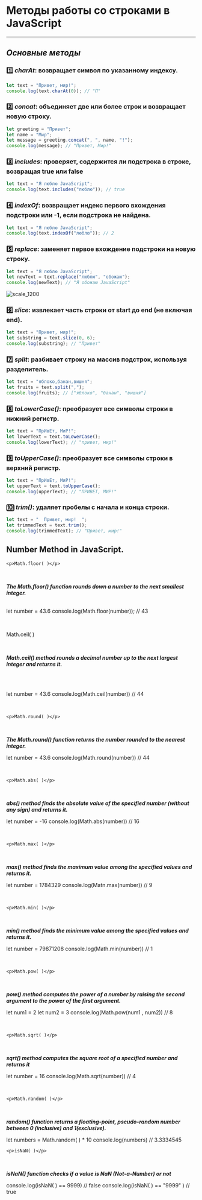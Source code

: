 # Методы работы со строками в JavaScript

---

## _Основные методы_

### 1️⃣ _charAt_: возвращает символ по указанному индексу.
```Javascript
let text = "Привет, мир!";
console.log(text.charAt(0)); // "П"
```


### 2️⃣ _concat_: объединяет две или более строк и возвращает новую строку.
```Javascript
let greeting = "Привет";
let name = "Мир";
let message = greeting.concat(", ", name, "!");
console.log(message); // "Привет, Мир!"
```


### 3️⃣ _includes_: проверяет, содержится ли подстрока в строке, возвращая true или false
```Javascript
let text = "Я люблю JavaScript";
console.log(text.includes("люблю")); // true
```


###  4️⃣ _indexOf_: возвращает индекс первого вхождения подстроки или -1, если подстрока не найдена.
```Javascript
let text = "Я люблю JavaScript";
console.log(text.indexOf("люблю")); // 2
```


###  5️⃣ _replace_: заменяет первое вхождение подстроки на новую строку.
```Javascript
let text = "Я люблю JavaScript";
let newText = text.replace("люблю", "обожаю");
console.log(newText); // "Я обожаю JavaScript"
```

![scale_1200](https://github.com/user-attachments/assets/27f9a052-163c-4912-ba85-38b6abcffc2a)


###  6️⃣ _slice_: извлекает часть строки от start до end (не включая end).
```Javascript
let text = "Привет, мир!";
let substring = text.slice(0, 6);
console.log(substring); // "Привет"
```


###  7️⃣ _split_: разбивает строку на массив подстрок, используя разделитель.
```Javascript
let text = "яблоко,банан,вишня";
let fruits = text.split(",");
console.log(fruits); // ["яблоко", "банан", "вишня"]
```

###  8️⃣ _toLowerCase()_: преобразует все символы строки в нижний регистр.
```Javascript
let text = "ПрИвЕт, МиР!";
let lowerText = text.toLowerCase();
console.log(lowerText); // "привет, мир!"
```

###  9️⃣ _toUpperCase()_: преобразует все символы строки в верхний регистр.
```Javascript
let text = "ПрИвЕт, МиР!";
let upperText = text.toUpperCase();
console.log(upperText); // "ПРИВЕТ, МИР!"
```

###  🔟 _trim()_: удаляет пробелы с начала и конца строки.
```Javascript
let text = "  Привет, мир!  ";
let trimmedText = text.trim();
console.log(trimmedText); // "Привет, мир!"
```

## Number Method in JavaScript.
    <p>Math.floor( )</p>
<br>

***The Math.floor() function rounds down a number to the next smallest integer.***
<br>
<br>


let number = 43.6
console.log(Math.floor(number)); // 43

<br>


<p>Math.ceil( )</p>
<br>

***Math.ceil() method rounds a decimal number up to the next largest integer and returns it.***

<br>
<br>


let number = 43.6
console.log(Math.ceil(number)) // 44

<br>


    <p>Math.round( )</p>
<br>

***The Math.round() function returns the number rounded to the nearest integer.*** 
<br>


let number = 43.6
console.log(Math.round(number)) // 44

 <br>



    <p>Math.abs( )</p>
<br>

***abs() method finds the absolute value of the specified number (without any sign) and returns it.***
<br>


let number = -16
console.log(Math.abs(number)) // 16

<br>



    <p>Math.max( )</p>
<br>

***max() method finds the maximum value among the specified values and returns it.***
<br>


let number = 1784329
console.log(Matn.max(number)) // 9

<br>



    <p>Math.min( )</p>
<br>

***min() method finds the minimum value among the specified values and returns it.***
<br>


let number = 79871208
console.log(Math.min(number)) // 1

<br>



    <p>Math.pow( )</p>
<br>

***pow() method computes the power of a number by raising the second argument to the power of the first argument.***
<br>


let num1 = 2
let num2 = 3
console.log(Math.pow(num1 , num2)) // 8

<br>



    <p>Math.sqrt( )</p>
<br>

***sqrt() method computes the square root of a specified number and returns it***
<br>


let number = 16
console.log(Math.sqrt(number)) // 4

<br>



    <p>Math.random( )</p>
<br>

***random() function returns a floating-point, pseudo-random number between 0 (inclusive) and 1(exclusive).***
<br>


let numbers = Math.random( ) * 10
console.log(numbers) // 3.3334545



    <p>isNaN( )</p>
<br>

***isNaN() function checks if a value is NaN (Not-a-Number) or not***
<br>


console.log(isNaN( ) == 9999) // false
console.log(isNaN( ) == "9999" ) // true

